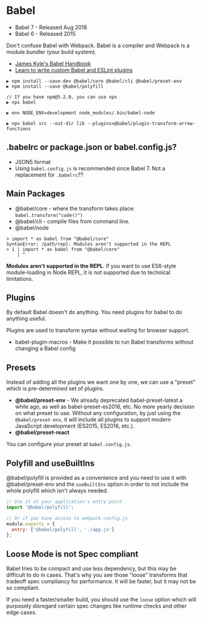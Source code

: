 # Babel

* Babel 7 - Released Aug 2018
* Babel 6 - Released 2015

Don't confuse Babel with Webpack. Babel is a compiler and Webpack is a module bundler (your build system).

* [James Kyle's Babel Handbook](https://github.com/thejameskyle/babel-handbook/)
* [Learn to write custom Babel and ESLint plugins](https://blog.kentcdodds.com/how-writing-custom-babel-and-eslint-plugins-can-increase-your-productivity-and-improve-user-fd6dd8076e26)

```
▶ npm install --save-dev @babel/core @babel/cli @babel/preset-env
▶ npm install --save @babel/polyfill

// If you have npm@5.2.0, you can use npx
▶ npx babel

▶ env NODE_ENV=development node_modules/.bin/babel-node

▶ npx babel src --out-dir lib --plugins=@babel/plugin-transform-arrow-functions
```

## .babelrc or package.json or babel.config.js?

* JSON5 format
* Using `babel.config.js` is recommended since Babel 7. Not a replacement for `.babelrc`??

## Main Packages

* @babel/core - where the transform takes place: `babel.transform("code()")`
* @babel/cli - compile files from command line.
* @babel/node

```
> import * as babel from "@babel/core"
SyntaxError: /path/repl: Modules aren't supported in the REPL
> 1 | import * as babel from "@babel/core"
    | ^
```

**Modules aren't supported in the REPL**. If you want to use ES6-style module-loading in Node REPL, it is not supported due to technical limitations.

## Plugins

By default Babel doesn't do anything. You need plugins for babel to do anything useful.

Plugins are used to transform syntax without waiting for browser support.

* babel-plugin-macros - Make it possible to run Babel transforms without changing a Babel config

## Presets

Instead of adding all the plugins we want one by one, we can use a "preset" which is pre-determined set of plugins.

* **@babel/preset-env** - We already deprecated babel-preset-latest a while ago, as well as babel-preset-es2016, etc. No more yearly decision on what preset to use. Without any configuration, by just using the `@babel/preset-env`, it will include all plugins to support modern JavaScript development (ES2015, ES2016, etc.).
* **@babel/preset-react**

You can configure your preset at `babel.config.js`.

## Polyfill and useBuiltIns

@babel/polyfill is provided as a convenience and you need to use it with @babel/preset-env and the `useBuiltIns` option in order to not include the whole polyfill which isn't always needed.

```js
// Use it at your application's entry point
import '@babel/polyfill';

// Or if you have access to webpack.config.js
module.exports = {
  entry: ['@babel/polyfill', './app.js']
};
```

## Loose Mode is not Spec compliant

Babel tries to be compact and use less dependency, but this may be difficult to do in cases. That's why you see those "loose" transforms that tradeoff spec compliancy for performance. It will be faster, but it may not be so compliant.

If you need a faster/smaller build, you should use the `loose` option which will purposely disregard certain spec changes like runtime checks and other edge cases.

